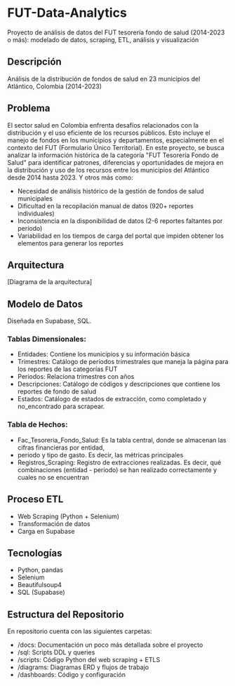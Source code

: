 # FUT-Data-Analytics
Proyecto de análisis de datos del FUT tesorería fondo de salud (2014-2023 o más): modelado de datos, scraping, ETL, análisis y visualización

## Descripción
Análisis de la distribución de fondos de salud en 23 municipios del Atlántico, Colombia (2014-2023)

## Problema
El sector salud en Colombia enfrenta desafíos relacionados con la distribución y el uso eficiente de los recursos públicos. Esto incluye el manejo de fondos en los municipios y departamentos, especialmente en el contexto del FUT (Formulario Único Territorial). En este proyecto, se busca analizar la información histórica de la categoría "FUT Tesorería Fondo de Salud" para identificar patrones, diferencias y oportunidades de mejora en la distribución y uso de los recursos entre los municipios del Atlántico desde 2014 hasta 2023. Y otros más como: 
 - Necesidad de análisis histórico de la gestión de fondos de salud municipales
 - Dificultad en la recopilación manual de datos (920+ reportes individuales)
 - Inconsistencia en la disponibilidad de datos (2-6 reportes faltantes por período)
 - Variabilidad en los tiempos de carga del portal que impiden obtener los elementos para generar los 
   reportes


## Arquitectura
[Diagrama de la arquitectura]

## Modelo de Datos
Diseñada en Supabase, SQL.
### Tablas Dimensionales:
 - Entidades: Contiene los municipios y su información básica
 - Trimestres: Catálogo de períodos trimestrales que maneja la página para los reportes de las categorías 
   FUT 
 - Periodos: Relaciona trimestres con años
 - Descripciones: Catálogo de códigos y descripciones que contiene los reportes de fondo de salud 
 - Estados: Catálogo de estados de extracción, como completado y no_encontrado para scrapear.
### Tabla de Hechos:
 - Fac_Tesoreria_Fondo_Salud: Es la tabla central, donde se almacenan las cifras financieras por entidad, 
 - periodo y tipo de gasto. Es decir, las métricas principales
 - Registros_Scraping: Registro de extracciones realizadas. Es decir, qué combinaciones (entidad - 
   periodo) se han realizado correctamente y cuales no se encuentran

## Proceso ETL
- Web Scraping (Python + Selenium)
- Transformación de datos
- Carga en Supabase

## Tecnologías
- Python, pandas
- Selenium
- Beautifulsoup4
- SQL (Supabase)

## Estructura del Repositorio
En repositorio cuenta con las siguientes carpetas: 
 - /docs: Documentación un poco más detallada sobre el proyecto
 - /sql: Scripts DDL y queries
 - /scripts: Código Python del web scraping + ETLS
 - /diagrams: Diagramas ERD y flujos de trabajo
 - /dashboards: Código y configuración


